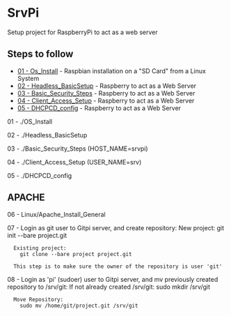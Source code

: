 # SrvPi
Setup project for RaspberryPi to act as a web server

## Steps to follow
* [01 - Os_Install](OS_Install.md) - Raspbian installation on a "SD Card" from a Linux System
* [02 - Headless_BasicSetup](Headless_BasicSetup.md) - Raspberry to act as a Web Server
* [03 - Basic_Security_Steps](Basic_Security_Steps.md) - Raspberry to act as a Web Server
* [04 - Client_Access_Setup](Client_Access_Setup.md) - Raspberry to act as a Web Server
* [05 - DHCPCD_config](DHCPCD_config.md) - Raspberry to act as a Web Server


01 - ./OS_Install

02 - ./Headless_BasicSetup

03 - ./Basic_Security_Steps (HOST_NAME=srvpi)

04 - ./Client_Access_Setup (USER_NAME=srv)

05 - ./DHCPCD_config


## APACHE  ##

06 - Linux/Apache_Install_General


07 - Login as git user to Gitpi server, and create repository:
      New project:
        git init --bare project.git

      Existing project:
        git clone --bare project project.git

      This step is to make sure the owner of the repository is user 'git'

08 - Login as 'pi' (sudoer) user to Gitpi server, and mv previously created
     repository to /srv/git:
      If not already created /srv/git:
        sudo mkdir /srv/git

      Move Repository:
        sudo mv /home/git/project.git /srv/git
